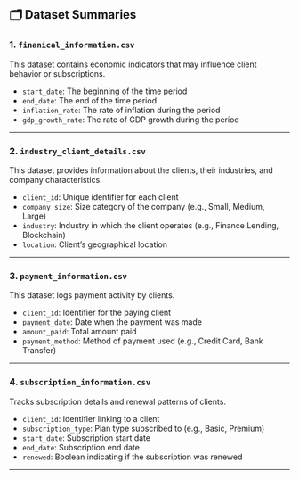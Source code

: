 

## 🗂️ Dataset Summaries

### 1. `finanical_information.csv`
This dataset contains economic indicators that may influence client behavior or subscriptions.
- `start_date`: The beginning of the time period
- `end_date`: The end of the time period
- `inflation_rate`: The rate of inflation during the period
- `gdp_growth_rate`: The rate of GDP growth during the period

---

### 2. `industry_client_details.csv`
This dataset provides information about the clients, their industries, and company characteristics.
- `client_id`: Unique identifier for each client
- `company_size`: Size category of the company (e.g., Small, Medium, Large)
- `industry`: Industry in which the client operates (e.g., Finance Lending, Blockchain)
- `location`: Client’s geographical location

---

### 3. `payment_information.csv`
This dataset logs payment activity by clients.
- `client_id`: Identifier for the paying client
- `payment_date`: Date when the payment was made
- `amount_paid`: Total amount paid
- `payment_method`: Method of payment used (e.g., Credit Card, Bank Transfer)

---

### 4. `subscription_information.csv`
Tracks subscription details and renewal patterns of clients.
- `client_id`: Identifier linking to a client
- `subscription_type`: Plan type subscribed to (e.g., Basic, Premium)
- `start_date`: Subscription start date
- `end_date`: Subscription end date
- `renewed`: Boolean indicating if the subscription was renewed

- - -

